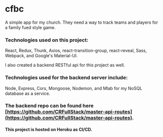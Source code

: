 # cfbc
A simple app for my church. They need a way to track teams and players for a family fued style game.

### Technologies used on this project:
React,
Redux,
Thunk,
Axios,
react-transition-group,
react-reveal,
Sass,
Webpack,
and
Google's Material-UI.

I also created a backend RESTful api for this project as well.


### Technologies used for the backend server include: 

Node, Express, Cors, Mongoose, Nodemon, and Mlab for my NoSQL database as a service.

### The backend repo can be found here [https://github.com/CRFullStack/master-api-routes](https://github.com/CRFullStack/master-api-routes).

#### This project is hosted on Heroku as CI/CD.

